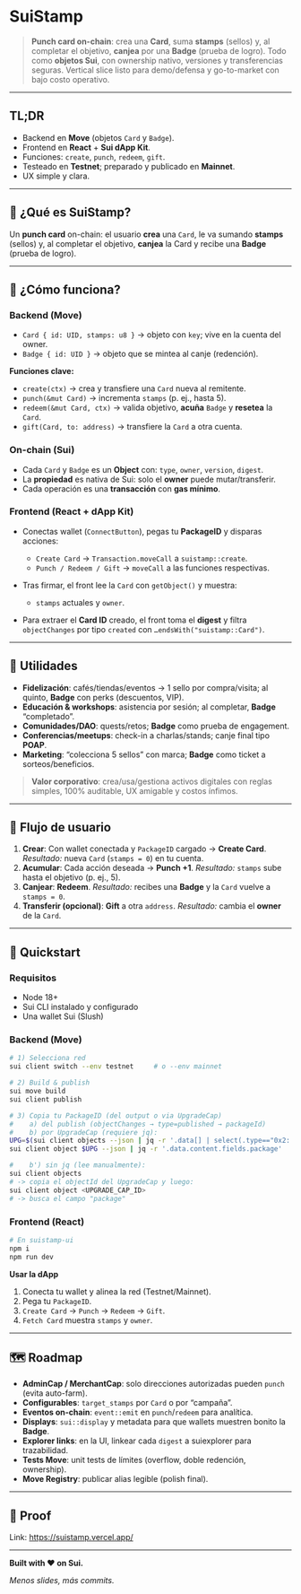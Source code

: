 # SuiStamp

> **Punch card on-chain**: crea una **Card**, suma **stamps** (sellos) y, al completar el objetivo, **canjea** por una **Badge** (prueba de logro). Todo como **objetos Sui**, con ownership nativo, versiones y transferencias seguras. Vertical slice listo para demo/defensa y go-to-market con bajo costo operativo.

---

## TL;DR

* Backend en **Move** (objetos `Card` y `Badge`).
* Frontend en **React** + **Sui dApp Kit**.
* Funciones: `create`, `punch`, `redeem`, `gift`.
* Testeado en **Testnet**; preparado y publicado en **Mainnet**.
* UX simple y clara.

---

## 🧠 ¿Qué es SuiStamp?

Un **punch card** on-chain: el usuario **crea** una `Card`, le va sumando **stamps** (sellos) y, al completar el objetivo, **canjea** la Card y recibe una **Badge** (prueba de logro).

---

## 🔧 ¿Cómo funciona?

### Backend (Move)

* `Card { id: UID, stamps: u8 }` → objeto con `key`; vive en la cuenta del owner.
* `Badge { id: UID }` → objeto que se mintea al canje (redención).

**Funciones clave:**

* `create(ctx)` → crea y transfiere una `Card` nueva al remitente.
* `punch(&mut Card)` → incrementa `stamps` (p. ej., hasta 5).
* `redeem(&mut Card, ctx)` → valida objetivo, **acuña** `Badge` y **resetea** la `Card`.
* `gift(Card, to: address)` → transfiere la `Card` a otra cuenta.

### On-chain (Sui)

* Cada `Card` y `Badge` es un **Object** con: `type`, `owner`, `version`, `digest`.
* La **propiedad** es nativa de Sui: solo el **owner** puede mutar/transferir.
* Cada operación es una **transacción** con **gas mínimo**.

### Frontend (React + dApp Kit)

* Conectas wallet (`ConnectButton`), pegas tu **PackageID** y disparas acciones:

  * `Create Card` → `Transaction.moveCall` a `suistamp::create`.
  * `Punch / Redeem / Gift` → `moveCall` a las funciones respectivas.
* Tras firmar, el front lee la `Card` con `getObject()` y muestra:

  * `stamps` actuales y `owner`.
* Para extraer el **Card ID** creado, el front toma el **digest** y filtra `objectChanges` por tipo `created` con `…endsWith("suistamp::Card")`.

---

## 💼 Utilidades

* **Fidelización**: cafés/tiendas/eventos → 1 sello por compra/visita; al quinto, **Badge** con perks (descuentos, VIP).
* **Educación & workshops**: asistencia por sesión; al completar, **Badge** “completado”.
* **Comunidades/DAO**: quests/retos; **Badge** como prueba de engagement.
* **Conferencias/meetups**: check-in a charlas/stands; canje final tipo **POAP**.
* **Marketing**: “colecciona 5 sellos” con marca; **Badge** como ticket a sorteos/beneficios.

> **Valor corporativo**: crea/usa/gestiona activos digitales con reglas simples, 100% auditable, UX amigable y costos ínfimos.

---

## 🧪 Flujo de usuario

1. **Crear**: Con wallet conectada y `PackageID` cargado → **Create Card**.
   *Resultado:* nueva `Card` (`stamps = 0`) en tu cuenta.
2. **Acumular**: Cada acción deseada → **Punch +1**.
   *Resultado:* `stamps` sube hasta el objetivo (p. ej., 5).
3. **Canjear**: **Redeem**.
   *Resultado:* recibes una **Badge** y la `Card` vuelve a `stamps = 0`.
4. **Transferir (opcional)**: **Gift** a otra `address`.
   *Resultado:* cambia el **owner** de la `Card`.

---

## 🚀 Quickstart

### Requisitos

* Node 18+
* Sui CLI instalado y configurado
* Una wallet Sui (Slush)

### Backend (Move)

```bash
# 1) Selecciona red
sui client switch --env testnet     # o --env mainnet

# 2) Build & publish
sui move build
sui client publish

# 3) Copia tu PackageID (del output o via UpgradeCap)
#    a) del publish (objectChanges → type=published → packageId)
#    b) por UpgradeCap (requiere jq):
UPG=$(sui client objects --json | jq -r '.data[] | select(.type=="0x2::package::UpgradeCap") | .objectId')
sui client object $UPG --json | jq -r '.data.content.fields.package'

#    b') sin jq (lee manualmente):
sui client objects
# -> copia el objectId del UpgradeCap y luego:
sui client object <UPGRADE_CAP_ID>
# -> busca el campo "package"
```

### Frontend (React)

```bash
# En suistamp-ui
npm i
npm run dev
```

**Usar la dApp**

1. Conecta tu wallet y alinea la red (Testnet/Mainnet).
2. Pega tu `PackageID`.
3. `Create Card` → `Punch` → `Redeem` → `Gift`.
4. `Fetch Card` muestra `stamps` y `owner`.

---

## 🗺️ Roadmap

* **AdminCap / MerchantCap**: solo direcciones autorizadas pueden `punch` (evita auto-farm).
* **Configurables**: `target_stamps` por `Card` o por “campaña”.
* **Eventos on-chain**: `event::emit` en `punch`/`redeem` para analítica.
* **Displays**: `sui::display` y metadata para que wallets muestren bonito la **Badge**.
* **Explorer links**: en la UI, linkear cada `digest` a suiexplorer para trazabilidad.
* **Tests Move**: unit tests de límites (overflow, doble redención, ownership).
* **Move Registry**: publicar alias legible (polish final).

---

## 🧪 Proof

Link: https://suistamp.vercel.app/

---

**Built with ❤️ on Sui.** 

*Menos slides, más commits.*
